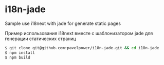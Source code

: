 i18n-jade
=========

Sample use i18next with jade for generate static pages

Пример использования i18next вместе с шаблонизатором jade для генерации статических страниц


```bash
$ git clone git@github.com:pavelpower/i18n-jade.git && cd i18n-jade
$ npm install
$ npm build
```
